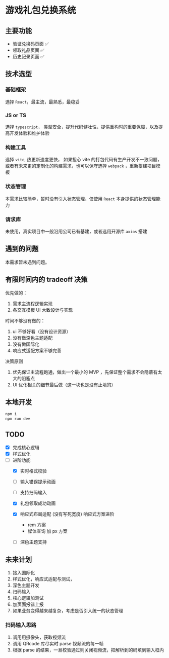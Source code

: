 # 游戏礼包兑换系统

## 主要功能

- 验证兑换码页面 ✅ 
- 领取礼品页面 ✅
- 历史记录页面 ✅

## 技术选型

### 基础框架

选择 `React`，最主流，最熟悉，最稳妥

### JS or TS

选择 `typescript`， 类型安全，提升代码健壮性，提供重构时的重要保障，以及提高开发体验和维护体验

### 构建工具

选择 `vite`, 热更新速度更快， 如果担心 vite 的打包代码有生产开发不一致问题，或者有未来更的定制化的构建需求，也可以保守选择 `webpack` ，重新搭建项目模板

### 状态管理

本需求比较简单，暂时没有引入状态管理，仅使用 `React` 本身提供的状态管理能力

### 请求库

未使用，真实项目中一般沿用公司已有基建，或者选用开源库 `axios` 搭建



## 遇到的问题

本需求暂未遇到问题。


## 有限时间内的 tradeoff 决策

优先做的：
1. 需求主流程逻辑实现
2. 各交互模板 UI 大致设计与实现

时间不够没有做的：
1. ui 不够好看（没有设计资源）
2. 没有做深色主题适配
3. 没有做国际化
4. 响应式适配方案不够完善


决策原则
1. 优先保证主流程跑通，做出一个最小的 MVP ，先保证整个需求不会隐蔽有太大的阻塞点
2. UI 优化相关的细节最后做（这一块也是没有止境的）



## 本地开发

```sh
npm i
npm run dev 
```


## TODO

- [x] 完成核心逻辑
- [x] 样式优化
- [ ] 进阶功能
  - [x] 实时格式校验
  - [ ] 输入错误提示动画
  - [ ] 支持扫码输入
  - [x] 礼包领取成功动画
  - [x] 响应式布局适配 (没有写死宽度)
      响应式方案进阶
      - rem 方案
      - 媒体查询 加 px 方案
  - [ ] 深色主题支持


## 未来计划
1. 接入国际化
2. 样式优化，响应式适配与测试，
3. 深色主题开发
4. 扫码输入
5. 核心逻辑加测试
6. 加页面报错上报
7. 如果业务变得越来越复杂，考虑是否引入统一的状态管理


### 扫码输入思路

1. 调用用摄像头，获取视频流
2. 调用 QRcode 库尽实时 parse 视频流的每一帧
3. 根据 parse 的结果，一旦校验通过则关闭视频流，把解析到的码填到输入框内





